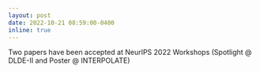```yaml
---
layout: post
date: 2022-10-21 08:59:00-0400
inline: true
---
```


Two papers have been accepted at NeurIPS 2022 Workshops (Spotlight @ DLDE-II and Poster @ INTERPOLATE)
